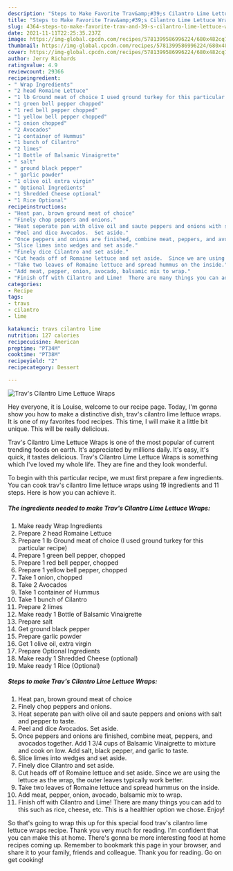 ```yaml
---
description: "Steps to Make Favorite Trav&amp;#39;s Cilantro Lime Lettuce Wraps"
title: "Steps to Make Favorite Trav&amp;#39;s Cilantro Lime Lettuce Wraps"
slug: 4364-steps-to-make-favorite-trav-and-39-s-cilantro-lime-lettuce-wraps
date: 2021-11-11T22:25:35.237Z
image: https://img-global.cpcdn.com/recipes/5781399586996224/680x482cq70/travs-cilantro-lime-lettuce-wraps-recipe-main-photo.jpg
thumbnail: https://img-global.cpcdn.com/recipes/5781399586996224/680x482cq70/travs-cilantro-lime-lettuce-wraps-recipe-main-photo.jpg
cover: https://img-global.cpcdn.com/recipes/5781399586996224/680x482cq70/travs-cilantro-lime-lettuce-wraps-recipe-main-photo.jpg
author: Jerry Richards
ratingvalue: 4.9
reviewcount: 29366
recipeingredient:
- " Wrap Ingredients"
- "2 head Romaine Lettuce"
- "1 lb Ground meat of choice I used ground turkey for this particular recipe"
- "1 green bell pepper chopped"
- "1 red bell pepper chopped"
- "1 yellow bell pepper chopped"
- "1 onion chopped"
- "2 Avocados"
- "1 container of Hummus"
- "1 bunch of Cilantro"
- "2 limes"
- "1 Bottle of Balsamic Vinaigrette"
- " salt"
- " ground black pepper"
- " garlic powder"
- "1 olive oil extra virgin"
- " Optional Ingredients"
- "1 Shredded Cheese optional"
- "1 Rice Optional"
recipeinstructions:
- "Heat pan, brown ground meat of choice"
- "Finely chop peppers and onions."
- "Heat seperate pan with olive oil and saute peppers and onions with salt and pepper to taste."
- "Peel and dice Avocados.  Set aside."
- "Once peppers and onions are finished, combine meat, peppers, and avocados together.  Add 1 3/4 cups of Balsamic Vinaigrette to mixture and cook on low.  Add salt, black pepper, and garlic to taste."
- "Slice limes into wedges and set aside."
- "Finely dice Cilantro and set aside."
- "Cut heads off of Romaine lettuce and set aside.  Since we are using the lettuce as the wrap, the outer leaves typically work better."
- "Take two leaves of Romaine lettuce and spread hummus on the inside."
- "Add meat, pepper, onion, avocado, balsamic mix to wrap."
- "Finish off with Cilantro and Lime!  There are many things you can add to this such as rice, cheese, etc.  This is a healthier option we chose.  Enjoy!"
categories:
- Recipe
tags:
- travs
- cilantro
- lime

katakunci: travs cilantro lime 
nutrition: 127 calories
recipecuisine: American
preptime: "PT34M"
cooktime: "PT38M"
recipeyield: "2"
recipecategory: Dessert

---
```



![Trav&#39;s Cilantro Lime Lettuce Wraps](https://img-global.cpcdn.com/recipes/5781399586996224/680x482cq70/travs-cilantro-lime-lettuce-wraps-recipe-main-photo.jpg)

Hey everyone, it is Louise, welcome to our recipe page. Today, I'm gonna show you how to make a distinctive dish, trav&#39;s cilantro lime lettuce wraps. It is one of my favorites food recipes. This time, I will make it a little bit unique. This will be really delicious.



Trav&#39;s Cilantro Lime Lettuce Wraps is one of the most popular of current trending foods on earth. It's appreciated by millions daily. It's easy, it's quick, it tastes delicious. Trav&#39;s Cilantro Lime Lettuce Wraps is something which I've loved my whole life. They are fine and they look wonderful.


To begin with this particular recipe, we must first prepare a few ingredients. You can cook trav&#39;s cilantro lime lettuce wraps using 19 ingredients and 11 steps. Here is how you can achieve it.

<!--inarticleads1-->

##### The ingredients needed to make Trav&#39;s Cilantro Lime Lettuce Wraps:

1. Make ready  Wrap Ingredients
1. Prepare 2 head Romaine Lettuce
1. Prepare 1 lb Ground meat of choice (I used ground turkey for this particular recipe)
1. Prepare 1 green bell pepper, chopped
1. Prepare 1 red bell pepper, chopped
1. Prepare 1 yellow bell pepper, chopped
1. Take 1 onion, chopped
1. Take 2 Avocados
1. Take 1 container of Hummus
1. Take 1 bunch of Cilantro
1. Prepare 2 limes
1. Make ready 1 Bottle of Balsamic Vinaigrette
1. Prepare  salt
1. Get  ground black pepper
1. Prepare  garlic powder
1. Get 1 olive oil, extra virgin
1. Prepare  Optional Ingredients
1. Make ready 1 Shredded Cheese (optional)
1. Make ready 1 Rice (Optional)




<!--inarticleads2-->

##### Steps to make Trav&#39;s Cilantro Lime Lettuce Wraps:

1. Heat pan, brown ground meat of choice
1. Finely chop peppers and onions.
1. Heat seperate pan with olive oil and saute peppers and onions with salt and pepper to taste.
1. Peel and dice Avocados.  Set aside.
1. Once peppers and onions are finished, combine meat, peppers, and avocados together.  Add 1 3/4 cups of Balsamic Vinaigrette to mixture and cook on low.  Add salt, black pepper, and garlic to taste.
1. Slice limes into wedges and set aside.
1. Finely dice Cilantro and set aside.
1. Cut heads off of Romaine lettuce and set aside.  Since we are using the lettuce as the wrap, the outer leaves typically work better.
1. Take two leaves of Romaine lettuce and spread hummus on the inside.
1. Add meat, pepper, onion, avocado, balsamic mix to wrap.
1. Finish off with Cilantro and Lime!  There are many things you can add to this such as rice, cheese, etc.  This is a healthier option we chose.  Enjoy!




So that's going to wrap this up for this special food trav&#39;s cilantro lime lettuce wraps recipe. Thank you very much for reading. I'm confident that you can make this at home. There's gonna be more interesting food at home recipes coming up. Remember to bookmark this page in your browser, and share it to your family, friends and colleague. Thank you for reading. Go on get cooking!
